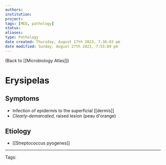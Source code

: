 ```yaml
---
authors: 
institution: 
project: 
tags: [MED, pathology]
status: 
aliases: 
type: Pathology
date created: Thursday, August 17th 2023, 7:36:03 pm
date modified: Sunday, August 27th 2023, 7:55:09 pm
---
```


(Back to [[Microbiology Atlas]])

# Erysipelas

## Symptoms
- Infection of epidermis to the superficial [[dermis]]
- _Clearly-demarcated_, raised lesion (peau d'orange)
## Etiology
- [[Streptococcus pyogenes]]

---
Tags: